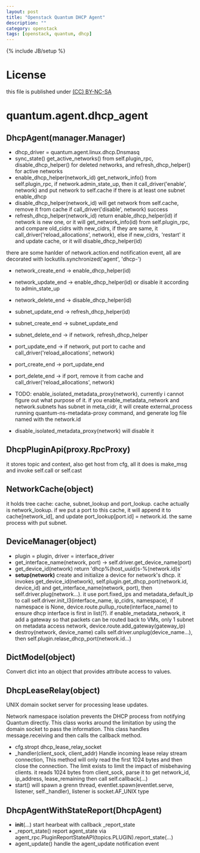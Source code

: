 ```yaml
---
layout: post
title: "Openstack Quantum DHCP Agent"
description: ""
category: openstack
tags: [openstack, quantum, dhcp]
---
```

{% include JB/setup %}
# License
this file is published under [(CC) BY-NC-SA](http://creativecommons.org/licenses/by-nc-sa/3.0/)

# quantum.agent.dhcp_agent
## DhcpAgent(manager.Manager)
* dhcp_driver = quantum.agent.linux.dhcp.Dnsmasq
* sync_state() get_active_networks() from self.plugin_rpc, disable_dhcp_helper() for deleted networks, and refresh_dhcp_helper() for active networks
* enable_dhcp_helper(network_id) get_network_info() from self.plugin_rpc, if network.admin_state_up, then it call_driver('enable', network) and put network to self.cache if there is at least one subnet enable_dhcp
* disable_dhcp_helper(network_id) will get network from self.cache, remove it from cache if call_driver('disable', network) success
* refresh_dhcp_helper(network_id) return enable_dhcp_helper(id) if network is new one, or it will get_network_info(id) from self.plugin_rpc, and compare old_cidrs with new_cidrs, if they are same, it call_driver('reload_allocations', network), else if new_cidrs, 'restart' it and update cache, or it will disable_dhcp_helper(id)

there are some hanlder of network.action.end notification event, all are decorated with lockutils.synchronized('agent', 'dhcp-')

* network_create_end -> enable_dhcp_helper(id)
* network_update_end -> enable_dhcp_helper(id) or disable it according to admin_state_up
* network_delete_end -> disable_dhcp_helper(id)
* subnet_update_end -> refresh_dhcp_helper(id)
* subnet_create_end -> subnet_update_end
* subnet_delete_end -> if network, refresh_dhcp_helper
* port_update_end -> if network, put port to cache and call_driver('reload_allocations', network)
* port_create_end -> port_update_end
* port_delete_end -> if port, remove it from cache and call_driver('reload_allocations', network)

* TODO: enable_isolated_metadata_proxy(network), currently i cannot figure out what purpose of it. if you enable_metadata_network and network.subnets has subnet in meta_cidr, it will create external_process running quantum-ns-metadata-proxy command, and generate log file named with the network.id
* disable_isolated_metadata_proxy(network) will disable it

## DhcpPluginApi(proxy.RpcProxy)
it stores topic and context, also get host from cfg, all it does is make_msg and invoke self.call or self.cast

## NetworkCache(object)
it holds tree cache: cache, subnet_lookup and port_lookup. cache actually is network_lookup. if we put a port to this cache, it will append it to cache[network_id], and update port_lookup[port.id] = network.id. the same process with put subnet.

## DeviceManager(object)
* plugin = plugin, driver = interface_driver
* get_interface_name(network, port) -> self.driver.get_device_name(port)
* get_device_id(network) return 'dhcp%(host_uuid)s-%(network.id)s'
* **setup(network)** create and initialize a device for network's dhcp. it invokes get_device_id(network), self.plugin.get_dhcp_port(network.id, device_id) and get_interface_name(network, port), then self.driver.plug(network...). it use port.fixed_ips and metadata_default_ip to call self.driver.init_l3(interface_name, ip_cidrs, namespace), if namespace is None, device.route.pullup_route(interface_name) to ensure dhcp interface is first in list(?). if enable_metadata_network, it add a gateway so that packets can be routed back to VMs, only 1 subnet on metadata access network, device.route.add_gateway(gateway_ip)
* destroy(network, device_name) calls self.driver.unplug(device_name...), then self.plugin.relase_dhcp_port(network.id...)

## DictModel(object)
Convert dict into an object that provides attribute access to values.

## DhcpLeaseRelay(object)
UNIX domain socket server for processing lease updates.

Network namespace isolation prevents the DHCP process from notifying Quantum directly.  This class works around the limitation by using the domain socket to pass the information.  This class handles message.receiving and then calls the callback method.
* cfg.stropt dhcp_lease_relay_socket
* _handler(client_sock, client_addr) Handle incoming lease relay stream connection, This method will only read the first 1024 bytes and then close the connection.  The limit exists to limit the impact of misbehaving clients. it reads 1024 bytes from client_sock, parse it to get network_id, ip_address, lease_remaining then call self.callback(...)
* start() will spawn a grenn thread, eventlet.spawn(eventlet.serve, listener, self._handler), listener is socket.AF_UNIX type

## DhcpAgentWithStateReport(DhcpAgent)
* __init__(...) start hearbeat with callback _report_state
* _report_state() report agent_state via agent_rpc.PluginReportStateAPI(topics.PLUGIN).report_state(...)
* agent_update() handle the agent_update notification event
